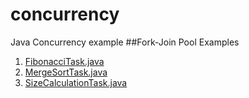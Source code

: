 # concurrency
Java Concurrency example
##Fork-Join Pool Examples
1. [FibonacciTask.java](FibonacciTask.java)
2. [MergeSortTask.java](examples/src/main/java/org/sdoroshenko/concurrency/examples/fjp/MergeSortTask.java)
3. [SizeCalculationTask.java](src/main/java/org/sdoroshenko/spacecounter/SizeCalculationTask.java)
